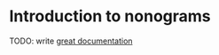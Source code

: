 # Introduction to nonograms

TODO: write [great documentation](http://jacobian.org/writing/what-to-write/)
